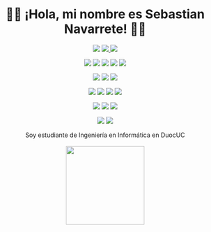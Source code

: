 <div align="center">
  <p>
    <h1>🐱‍👤 ¡Hola, mi nombre es Sebastian Navarrete! 🐱‍👤</h1>
  </p>
</div>

<p>
<div align="center" target="_blank">
  <img src="https://img.shields.io/github/followers/strpalgato?style=social">
  <a href="https://www.youtube.com/channel/UCn1FyFTrM_mbvSktmWANcqg" target="_blank">
    <img src="https://img.shields.io/youtube/channel/subscribers/UCn1FyFTrM_mbvSktmWANcqg?style=social">	
  </a>
  <a href="https://www.twitch.tv/palgatox" target"_blank">
    <img src="https://img.shields.io/twitch/status/palgatox?style=social">
  </a>
</div>
</p>

<p>
<div align="center">
  <img src="https://img.shields.io/badge/Python-3670A0?style=for-the-badge&logo=python&logoColor=ffdd54">
  <img src="https://img.shields.io/badge/java-%23ED8B00.svg?style=for-the-badge&logo=openjdk&logoColor=white">
  <img src="https://img.shields.io/badge/HTML5-F26624.svg?style=for-the-badge&logo=html5&logoColor=white">
  <img src="https://img.shields.io/badge/CSS-2465F1.svg?style=for-the-badge&logo=CSS3&logoColor=white">
  <img src="https://img.shields.io/badge/JavaScript-000000.svg?style=for-the-badge&logo=javascript&logoColor=F7E017">
</div>
</p>

<p>
<div align="center">
  <img src="https://img.shields.io/badge/bootstrap-%238511FA.svg?style=for-the-badge&logo=bootstrap&logoColor=white">
  <img src="https://img.shields.io/badge/Django-%23092E20.svg?style=for-the-badge&logo=django&logoColor=white">
  <img src="https://img.shields.io/badge/node.js-6DA55F?style=for-the-badge&logo=node.js&logoColor=white">
</div>
</p>

<p>
<div align="center">
  <img src="https://img.shields.io/badge/Pycharm-5C2D91.svg?style=for-the-badge&logo=pycharm&logoColor=white">
  <img src="https://img.shields.io/badge/Visual%20Studio%20Code-0078d7.svg?style=for-the-badge&logo=visual-studio-code&logoColor=white">
  <img src="https://img.shields.io/badge/sublime_text-%23575757.svg?style=for-the-badge&logo=sublime-text&logoColor=important">
  <img src="https://img.shields.io/badge/IntelliJIDEA-000000.svg?style=for-the-badge&logo=intellij-idea&logoColor=white">
</div>
</p>

<p>
<div align="center">
  <img src="https://img.shields.io/badge/azure-%230072C6.svg?style=for-the-badge&logo=microsoftazure&logoColor=white">
  <img src="https://img.shields.io/badge/Oracle-F80000?style=for-the-badge&logo=oracle&logoColor=white">
  <img src="https://img.shields.io/badge/GoogleCloud-%234285F4.svg?style=for-the-badge&logo=google-cloud&logoColor=white">
</div>
</p>

<p>
<div align="center">
  <img src="https://img.shields.io/badge/GitHub-%23121011.svg?style=for-the-badge&logo=github&logoColor=white">
  <img src="https://img.shields.io/badge/Git-%23F05033.svg?style=for-the-badge&logo=git&logoColor=white">
</div>
</p>

<p>
  <div align="center">
    Soy estudiante de Ingeniería en Informática en DuocUC
    <br><br>
    <a href="https://www.credly.com/badges/1cd4a045-8ff5-4bb7-90e1-2ef75f465b8f/public_url" target"_blank">
      <img src="https://images.credly.com/images/be8fcaeb-c769-4858-b567-ffaaa73ce8cf/image.png" width="180px">
    </a>
  </div>
</p>
<!--
**strpalgato/strpalgato** is a ✨ _special_ ✨ repository because its `README.md` (this file) appears on your GitHub profile.

Here are some ideas to get you started:

- 🔭 I’m currently working on ...
- 🌱 I’m currently learning ...
- 👯 I’m looking to collaborate on ...
- 🤔 I’m looking for help with ...
- 💬 Ask me about ...
- 📫 How to reach me: ...
- 😄 Pronouns: ...
- ⚡ Fun fact: ...
-->
